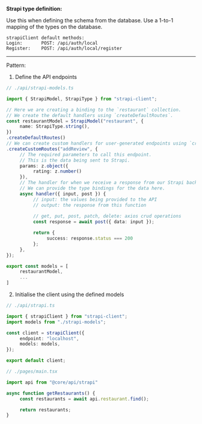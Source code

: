 
**Strapi type definition:**


Use this when defining the schema from the database.
Use a 1-to-1 mapping of the types on the database.


``````
strapiClient default methods:
Login:       POST: /api/auth/local
Register:    POST: /api/auth/local/register
``````

---
Pattern:

1. Define the API endpoints
```Typescript
// ./api/strapi-models.ts

import { StrapiModel, StrapiType } from "strapi-client";

// Here we are creating a binding to the `restaurant` collection.
// We create the default handlers using `createDefaultRoutes`.
const restaurantModel = StrapiModel("restaurant", {
     name: StrapiType.string(),
})
.createDefaultRoutes()
// We can create custom handlers for user-generated endpoints using `createCustomRoutes`.
.createCustomRoutes("addReview", {
     // The required parameters to call this endpoint.
     // This is the data being sent to Strapi.
     params: z.object({
          rating: z.number()
     }),
     // The handler for when we receive a response from our Strapi backend.
     // We can provide the type bindings for the data here.
     async handler({ input, post }) {
          // input: the values being provided to the API
          // output: the response from this function
          
          // get, put, post, patch, delete: axios crud operations
          const response = await post({ data: input });

          return {
               success: response.status === 200
          };
     },
});

export const models = [
     restaurantModel,
     ...
]
```

2. Initialise the client using the defined models
```Typescript
// ./api/strapi.ts

import { strapiClient } from "strapi-client";
import models from "./strapi-models";

const client = strapiClient({
     endpoint: "localhost", 
     models: models,
});

export default client;
```

```Typescript
// ./pages/main.tsx

import api from "@core/api/strapi"

async function getRestaurants() {
     const restaurants = await api.restaurant.find();

     return restaurants;
}
```
